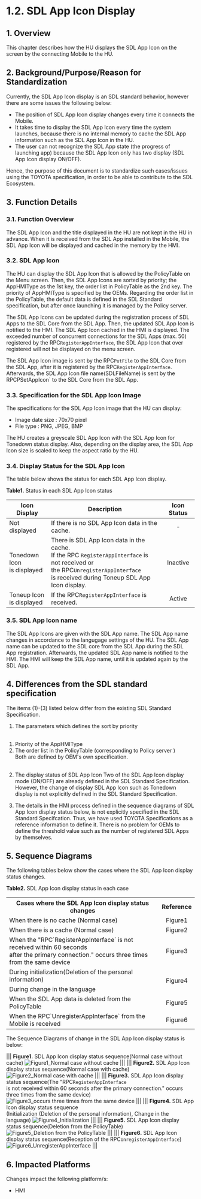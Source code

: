 # 1.2. SDL App Icon Display

## 1. Overview
This chapter describes how the HU displays the SDL App Icon on the screen by the connecting Mobile to the HU.

## 2. Background/Purpose/Reason for Standardization
Currently, the SDL App Icon display is an SDL standard behavior, however there are some issues the following below:
- The position of SDL App Icon display changes every time it connects the Mobile.
- It takes time to display the SDL App Icon every time the system launches, because there is no internal memory to cache the SDL App information such as the SDL App Icon in the HU.
- The user can not recognize the SDL App state (the progress of launching app) because the SDL App Icon only has two display (SDL App Icon display ON/OFF).

Hence, the purpose of this document is to standardize such cases/issues using the TOYOTA specification, in order to be able to contribute to the SDL Ecosystem.

## 3. Function Details
### 3.1. Function Overview
The SDL App Icon and the title displayed in the HU are not kept in the HU in advance.
When it is received from the SDL App installed in the Mobile, the SDL App Icon will be displayed and cached in the memory by the HMI.

### 3.2. SDL App Icon
The HU can display the SDL App Icon that is allowed by the PolicyTable on the Menu screen.
Then, the SDL App Icons are sorted by priority; the AppHMIType as the 1st key, the order list in PolicyTable as the 2nd key.
The priority of AppHMIType is specified by the OEMs.
Regarding the order list in the PolicyTable, the default data is defined in the SDL Standard specification, but after once launching it is managed by the Policy server.

The SDL App Icons can be updated during the registration process of SDL Apps to the SDL Core from the SDL App.
Then, the updated SDL App Icon is notified to the HMI.
The SDL App Icon cached in the HMI is displayed.
The exceeded number of concurrent connections for the SDL Apps (max. 50) registered by the RPC`RegisterAppInterface`, the SDL App Icon that over registered will not be displayed on the menu screen.

The SDL App Icon image is sent by the RPC`PutFile` to the SDL Core from the SDL App, after it is registered by the RPC`RegisterAppInterface`.
Afterwards, the SDL App Icon file name(SDLFileName) is sent by the RPCPSetAppIcon` to the SDL Core from the SDL App.

### 3.3. Specification for the SDL App Icon Image
The specifications for the SDL App Icon image that the HU can display:
- Image date size : 70x70 pixel
- File type : PNG, JPEG, BMP

The HU creates a greyscale SDL App Icon with the SDL App Icon for Tonedown status display.
Also, depending on the display area, the SDL App Icon size is scaled to keep the aspect ratio by the HU.

### 3.4. Display Status for the SDL App Icon
The table below shows the status for each SDL App Icon display.

**Table1.** Status in each SDL App Icon status

|<div align="center"> Icon Display </div>|<div align="center"> Description </div>|<div align="center"> Icon Status </div>|
|:---|:---|:---:|
|<div align="left"> Not displayed </div>|<div align="left"> If there is no SDL App Icon data in the cache. </div>|<div align="center"> - </div>|
|<div align="left"> Tonedown Icon <br>is displayed </div>|<div align="left"> There is SDL App Icon data in the cache.<br>If the RPC `RegisterAppInterface` is not received or <br>the RPC`UnregisterAppInterface` <br>is received during Toneup SDL App Icon display. </div>|<div align="center"> Inactive </div>|
|<div align="left"> Toneup Icon <br>is displayed </div>|<div align="left"> If the RPC`RegisterAppInterface` is received. </div>|<div align="center"> Active </div>|

### 3.5. SDL App Icon name
The SDL App Icons are given with the SDL App name.
The SDL App name changes in accordance to the langugage settings of the HU.
The SDL App name can be updated to the SDL core from the SDL App during the SDL App registration.
Afterwards, the updated SDL App name is notified to the HMI.
The HMI will keep the SDL App name, until it is updated again by the SDL App.

## 4. Differences from the SDL standard specification
The items (1)-(3) listed below differ from the existing SDL Standard Specification.

1. The parameters which defines the sort by priority<br><br>
 1) Priority of the AppHMIType<br>
 2) The order list in the PolicyTable (corresponding to Policy server )<br>
Both are defined by OEM's own specification.<br><br>

2. The display status of SDL App Icon
Two of the SDL App Icon display mode (ON/OFF) are already defined in the SDL Standard Specification.
However, the change of display SDL App Icon such as Tonedown display is not explicitly defined in the SDL Standard Specification.<br>

3. The details in the HMI process defined in the sequence diagrams of SDL App Icon display status below, is not explicitly specified in the SDL Standard Specifcation.
Thus, we have used TOYOTA Specifications as a reference information to define it.
There is no problem for OEMs to define the threshold value such as the number of registered SDL Apps by themselves.

## 5. Sequence Diagrams
The following tables below show the cases where the SDL App Icon display status changes.

**Table2.** SDL App Icon display status in each case
<table><tr><th><div align="center"> Cases where the SDL App Icon display status changes </div></th><th><div align="center"> Reference </div></th></tr><tr><td><div align="left"> When there is no cache (Normal case) </div></td><td><div align="center"> Figure1 </div></td></tr><tr><td><div align="left"> When there is a cache (Normal case) </div></td><td><div align="center"> Figure2 </div></td></tr><tr><td><div align="left"> When the "RPC`RegisterAppInterface` is not received within 60 seconds <br>after the primary connection." occurs three times from the same device </div></td><td><div align="center"> Figure3 </div></td></tr><tr><td><div align="left"> During initialization(Deletion of the personal information) </div></td><td rowspan="2"><div align="center"> Figure4 </div></td></tr><tr><td><div align="left"> During change in the language </div></td></tr><tr><td><div align="left"> When the SDL App data is deleted from the PolicyTable </div></td><td><div align="center"> Figure5 </div></td></tr><tr><td><div align="left"> When the RPC`UnregisterAppInterface` from the Mobile is received </div></td><td><div align="center"> Figure6 </div></td></tr></table>

The Sequence Diagrams of change in the SDL App Icon display status is below:

|||
**Figure1.** SDL App Icon display status sequence(Normal case without cache)
![Figure1_Normal case without cache](./assets/figure1_normal_case_without_cache.png)
|||
|||
**Figure2.** SDL App Icon display status sequence(Normal case with cache)
![Figure2_Normal case with cache](./assets/figure2_normal_case_with_cache.png)
|||
|||
**Figure3.** SDL App Icon display status sequence(The "RPC`RegisterAppInterface` <br>is not received within 60 seconds after the primary connection." occurs three times from the same device)
![Figure3_occurs three times from the same device](./assets/figure3_occurs_three_times_from_the_same_device.png)
|||
|||
**Figure4.** SDL App Icon display status sequence<br>(Initialization (Deletion of the personal information), Change in the language)
![Figure4_Initialization](./assets/figure4_initialization.png)
|||
|||
**Figure5.** SDL App Icon display status sequence(Deletion from the PolicyTable)
![Figure5_Deletion from the PolicyTable](./assets/figure5_deletion_from_the_policytable.png)
|||
|||
**Figure6.** SDL App Icon display status sequence(Reception of the RPC`UnregisterAppInterface`)
![Figure6_UnregisterAppInterface](./assets/figure6_unregisterappinterface.png)
|||

## 6. Impacted Platforms
Changes impact the following platform/s:
- HMI